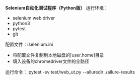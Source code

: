**Selenium自动化测试程序（Python版）**
运行环境：
- selenium web driver
- python3
- pytest
- git

配置文件：iselenium.ini
- 将配置文件复制到本地磁盘的[user.home]目录
- 填入设备的chromedriver文件的全路径

运行命令：
pytest -sv test/web_ut.py --alluredir ./allure-results

